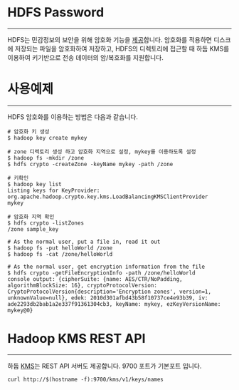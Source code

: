 # HDFS Password
***
HDFS는 민감정보의 보안을 위해 암호화 기능을 [제공](https://hadoop.apache.org/docs/current/hadoop-project-dist/hadoop-hdfs/TransparentEncryption.html)합니다. 암호화를 적용하면 디스크에 저장되는 파일을 암호화하여 저장하고, HDFS의 디렉토리에 접근할 때 하둡 KMS를 이용하여 키기반으로 전송 데이터의 암/복호화를 지원합니다.

# 사용예제
***
HDFS 암호화를 이용하는 방법은 다음과 같습니다.
```
# 암호화 키 생성 
$ hadoop key create mykey

# zone 디렉토리 생성 하고 암호화 지역으로 설정, mykey를 이용하도록 설정 
$ hadoop fs -mkdir /zone
$ hdfs crypto -createZone -keyName mykey -path /zone

# 키확인 
$ hadoop key list
Listing keys for KeyProvider: org.apache.hadoop.crypto.key.kms.LoadBalancingKMSClientProvider
mykey

# 암호화 지역 확인
$ hdfs crypto -listZones
/zone sample_key

# As the normal user, put a file in, read it out
$ hadoop fs -put helloWorld /zone
$ hadoop fs -cat /zone/helloWorld

# As the normal user, get encryption information from the file
$ hdfs crypto -getFileEncryptionInfo -path /zone/helloWorld
console output: {cipherSuite: {name: AES/CTR/NoPadding, algorithmBlockSize: 16}, cryptoProtocolVersion: CryptoProtocolVersion{description='Encryption zones', version=1, unknownValue=null}, edek: 2010d301afbd43b58f10737ce4e93b39, iv: ade2293db2bab1a2e337f91361304cb3, keyName: mykey, ezKeyVersionName: mykey@0}
```
# Hadoop KMS REST API 
***
하둡 [KMS](https://hadoop.apache.org/docs/current/hadoop-kms/index.html)는 REST API 서버도 제공합니다. 9700 포트가 기본포트 입니다.
```
curl http://$(hostname -f):9700/kms/v1/keys/names
```
